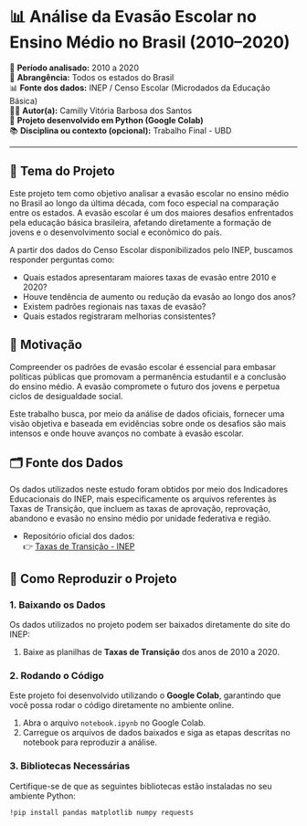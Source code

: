 # 📊 Análise da Evasão Escolar no Ensino Médio no Brasil (2010–2020)

📅 **Período analisado:** 2010 a 2020  
📍 **Abrangência:** Todos os estados do Brasil  
📊 **Fonte dos dados:** INEP / Censo Escolar (Microdados da Educação Básica)  
🧑‍💻 **Autor(a):** Camilly Vitória Barbosa dos Santos  
📁 **Projeto desenvolvido em Python (Google Colab)**  
📚 **Disciplina ou contexto (opcional):** Trabalho Final - UBD

---

## 🎯 Tema do Projeto

Este projeto tem como objetivo analisar a evasão escolar no ensino médio no Brasil ao longo da última década, com foco especial na comparação entre os estados. A evasão escolar é um dos maiores desafios enfrentados pela educação básica brasileira, afetando diretamente a formação de jovens e o desenvolvimento social e econômico do país.

A partir dos dados do Censo Escolar disponibilizados pelo INEP, buscamos responder perguntas como:

- Quais estados apresentaram maiores taxas de evasão entre 2010 e 2020?
- Houve tendência de aumento ou redução da evasão ao longo dos anos?
- Existem padrões regionais nas taxas de evasão?
- Quais estados registraram melhorias consistentes?

## 🔎 Motivação

Compreender os padrões de evasão escolar é essencial para embasar políticas públicas que promovam a permanência estudantil e a conclusão do ensino médio. A evasão compromete o futuro dos jovens e perpetua ciclos de desigualdade social.

Este trabalho busca, por meio da análise de dados oficiais, fornecer uma visão objetiva e baseada em evidências sobre onde os desafios são mais intensos e onde houve avanços no combate à evasão escolar.

## 🗂️ Fonte dos Dados

Os dados utilizados neste estudo foram obtidos por meio dos Indicadores Educacionais do INEP, mais especificamente os arquivos referentes às Taxas de Transição, que incluem as taxas de aprovação, reprovação, abandono e evasão no ensino médio por unidade federativa e região.

- Repositório oficial dos dados:  
👉 [Taxas de Transição - INEP]([https://www.gov.br/inep/pt-br/acesso-a-informacao/dados-abertos/indicadores-educacionais/taxas-de-transicao])

## 🔧 Como Reproduzir o Projeto

### 1. Baixando os Dados

Os dados utilizados no projeto podem ser baixados diretamente do site do INEP:

1. Baixe as planilhas de **Taxas de Transição** dos anos de 2010 a 2020.

### 2. Rodando o Código

Este projeto foi desenvolvido utilizando o **Google Colab**, garantindo que você possa rodar o código diretamente no ambiente online.

1. Abra o arquivo `notebook.ipynb` no Google Colab.
2. Carregue os arquivos de dados baixados e siga as etapas descritas no notebook para reproduzir a análise.

### 3. Bibliotecas Necessárias

Certifique-se de que as seguintes bibliotecas estão instaladas no seu ambiente Python:

```bash
!pip install pandas matplotlib numpy requests
